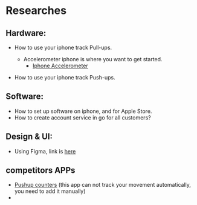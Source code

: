 # Researches

## Hardware: 
- How to use your iphone track Pull-ups. 
  - Accelerometer iphone is where you want to get started. 
    - [Iphone Accelerometer](https://developer.apple.com/documentation/coremotion/getting_raw_accelerometer_events)
  
- How to use your iphone track Push-ups.


## Software: 
- How to set up software on iphone, and
for Apple Store. 
- How to create account service in go for all 
customers?


## Design & UI: 
- Using Figma, link is [here](https://www.figma.com/file/NrQDtfqMUN1wGIorERf7z2/Rep-Counters)

## competitors APPs
- [Pushup counters](https://apps.apple.com/us/app/pushups-counter/id1528884993)
  (this app can not track your movement automatically, you need to add it manually)
- 